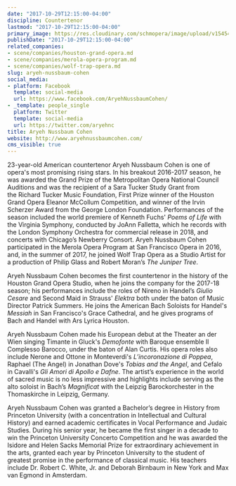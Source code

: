 ```yaml
---
date: "2017-10-29T12:15:00-04:00"
discipline: Countertenor
lastmod: "2017-10-29T12:15:00-04:00"
primary_image: https://res.cloudinary.com/schmopera/image/upload/v1545409169/media/webhook-uploads/1509293498526/Aryeh-Nussbaum-Cohen_2-photo-credit-Fay-Fox.jpeg.jpeg
publishDate: "2017-10-29T12:15:00-04:00"
related_companies:
- scene/companies/houston-grand-opera.md
- scene/companies/merola-opera-program.md
- scene/companies/wolf-trap-opera.md
slug: aryeh-nussbaum-cohen
social_media:
- platform: Facebook
  template: social-media
  url: https://www.facebook.com/AryehNussbaumCohen/
- _template: people_single
  platform: Twitter
  template: social-media
  url: https://twitter.com/aryehnc
title: Aryeh Nussbaum Cohen
website: http://www.aryehnussbaumcohen.com/
cms_visible: true
---
```


23-year-old American countertenor Aryeh Nussbaum Cohen is one of opera's most promising rising stars.  In his breakout 2016-2017 season, he was awarded the Grand Prize of the Metropolitan Opera National Council Auditions and was the recipient of a Sara Tucker Study Grant from the Richard Tucker Music Foundation, First Prize winner of the Houston Grand Opera Eleanor McCollum Competition, and winner of the Irvin Scherzer Award from the George London Foundation.  Performances of the season included the world premiere of Kenneth Fuchs' *Poems of Life* with the Virginia Symphony, conducted by JoAnn Falletta, which he records with the London Symphony Orchestra for commercial release in 2018, and concerts with Chicago’s Newberry Consort.  Aryeh Nussbaum Cohen participated in the Merola Opera Program at San Francisco Opera in 2016, and, in the summer of 2017, he joined Wolf Trap Opera as a Studio Artist for a production of Philip Glass and Robert Moran’s *The Juniper Tree*.

Aryeh Nussbaum Cohen becomes the first countertenor in the history of the Houston Grand Opera Studio, when he joins the company for the 2017-18 season; his performances include the roles of Nireno in Handel’s *Giulio Cesare* and Second Maid in Strauss' *Elektra* both under the baton of Music Director Patrick Summers.  He joins the American Bach Soloists for Handel's *Messiah* in San Francisco's Grace Cathedral, and he gives programs of Bach and Handel with Ars Lyrica Houston.

Aryeh Nussbaum Cohen made his European debut at the Theater an der Wien singing Timante in Gluck's *Demofonte* with Baroque ensemble Il Complesso Barocco, under the baton of Alan Curtis.  His opera roles also include Nerone and Ottone in Monteverdi's *L’incoronazione di Poppea*, Raphael (The Angel) in Jonathan Dove's *Tobias and the Angel*, and Cefalo in Cavalli's *Gli Amori di Apollo e Dafne*. The artist’s experience in the world of sacred music is no less impressive and highlights include serving as the alto soloist in Bach’s *Magnificat* with the Leipzig Barockorchester in the Thomaskirche in Leipzig, Germany. 

Aryeh Nussbaum Cohen was granted a Bachelor’s degree in History from Princeton University (with a concentration in Intellectual and Cultural History) and earned academic certificates in Vocal Performance and Judaic Studies.  During his senior year, he became the first singer in a decade to win the Princeton University Concerto Competition and he was awarded the Isidore and Helen Sacks Memorial Prize for extraordinary achievement in the arts, granted each year by Princeton University to the student of greatest promise in the performance of classical music.  His teachers include Dr. Robert C. White, Jr. and Deborah Birnbaum in New York and Max van Egmond in Amsterdam. 
